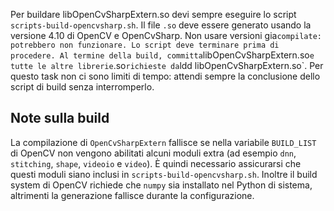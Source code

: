 Per buildare libOpenCvSharpExtern.so devi sempre eseguire lo script `scripts-build-opencvsharp.sh`. Il file `.so` deve essere generato usando la versione 4.10 di OpenCV e OpenCvSharp.
Non usare versioni gia` compilate: potrebbero non funzionare. Lo script deve terminare prima di procedere.
Al termine della build, committa `libOpenCvSharpExtern.so` e tutte le altre librerie `.so` richieste da `ldd libOpenCvSharpExtern.so`.
Per questo task non ci sono limiti di tempo: attendi sempre la conclusione dello script di build senza interromperlo.

## Note sulla build
La compilazione di `OpenCvSharpExtern` fallisce se nella variabile `BUILD_LIST` di
OpenCV non vengono abilitati alcuni moduli extra (ad esempio `dnn`, `stitching`,
`shape`, `videoio` e `video`).  È quindi necessario assicurarsi che questi
moduli siano inclusi in `scripts-build-opencvsharp.sh`.  Inoltre il build system
di OpenCV richiede che `numpy` sia installato nel Python di sistema, altrimenti
la generazione fallisce durante la configurazione.
